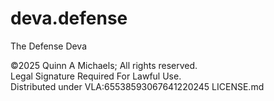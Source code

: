 # deva.defense
The Defense Deva


©2025 Quinn A Michaels; All rights reserved.  
Legal Signature Required For Lawful Use.  
Distributed under VLA:65538593067641220245 LICENSE.md
